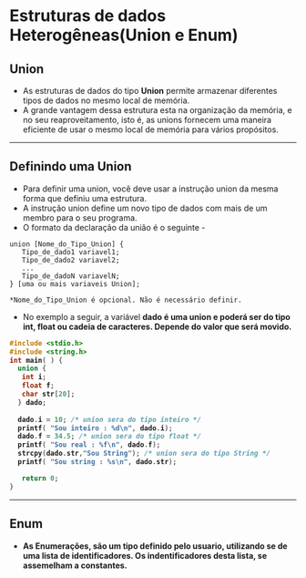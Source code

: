 # Estruturas de dados Heterogêneas(Union e Enum)

Union
---
+ As estruturas de dados do tipo <b>Union</b> permite armazenar diferentes tipos de dados no mesmo local de memória. 
+ A grande vantagem dessa estrutura esta na organização da memória, e no seu reaproveitamento, isto é, as unions fornecem uma maneira eficiente de usar o mesmo local de memória para vários propósitos.
---
Definindo uma Union
---
+ Para definir uma union, você deve usar a instrução union da mesma forma que definiu uma estrutura. 
+ A instrução union define um novo tipo de dados com mais de um membro para o seu programa. 
+ O formato da declaração da união é o seguinte -
``` 
union [Nome_do_Tipo_Union] {
   Tipo_de_dado1 variavel1;
   Tipo_de_dado2 variavel2;
   ...
   Tipo_de_dadoN variavelN;
} [uma ou mais variaveis Union];  

*Nome_do_Tipo_Union é opcional. Não é necessário definir.
```
+ No exemplo a seguir, a variável <b>dado<b> é uma union e poderá ser do tipo int, float ou cadeia de caracteres. Depende do valor que será movido.
```C runnable
#include <stdio.h>
#include <string.h>
int main( ) { 
  union {
   int i;
   float f;
   char str[20];
  } dado;
 
  dado.i = 10; /* union sera do tipo inteiro */
  printf( "Sou inteiro : %d\n", dado.i);
  dado.f = 34.5; /* union sera do tipo float */
  printf( "Sou real : %f\n", dado.f);
  strcpy(dado.str,"Sou String"); /* union sera do tipo String */
  printf( "Sou string : %s\n", dado.str);

   return 0;
}
```
---
Enum
---
+ As Enumerações, são um tipo definido pelo usuario, utilizando se de uma lista de identificadores. Os indentificadores desta lista, se assemelham a constantes.
